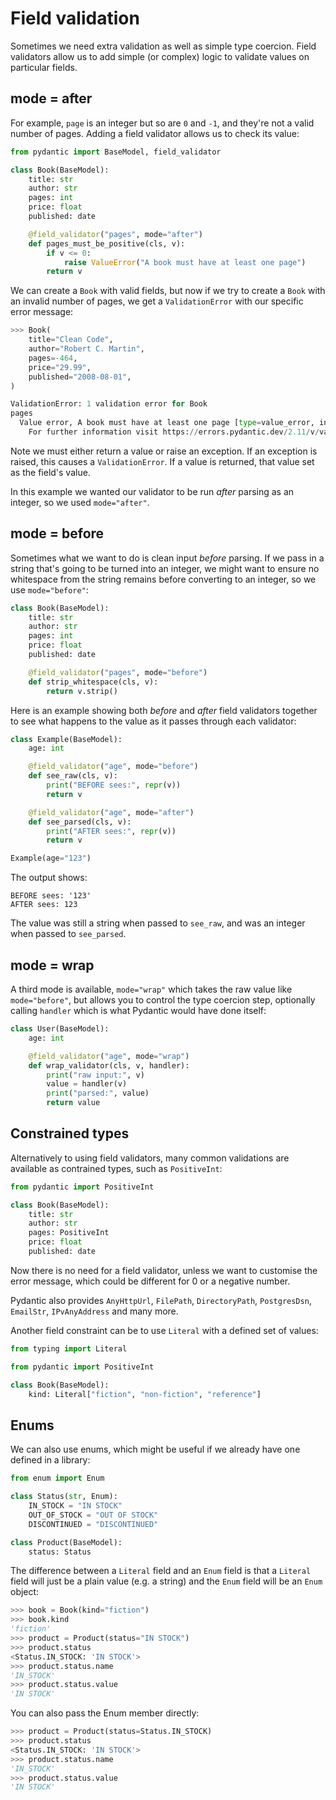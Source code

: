 # Field validation

Sometimes we need extra validation as well as simple type coercion. Field validators allow us to
add simple (or complex) logic to validate values on particular fields.

## mode = after

For example, `page` is an integer but so are `0` and `-1`, and they're not a valid number of pages.
Adding a field validator allows us to check its value:

```python
from pydantic import BaseModel, field_validator

class Book(BaseModel):
    title: str
    author: str
    pages: int
    price: float
    published: date

    @field_validator("pages", mode="after")
    def pages_must_be_positive(cls, v):
        if v <= 0:
            raise ValueError("A book must have at least one page")
        return v
```

We can create a `Book` with valid fields, but now if we try to create a `Book` with an invalid
number of pages, we get a `ValidationError` with our specific error message:

```python
>>> Book(
    title="Clean Code",
    author="Robert C. Martin",
    pages=-464,
    price="29.99",
    published="2008-08-01",
)

ValidationError: 1 validation error for Book
pages
  Value error, A book must have at least one page [type=value_error, input_value=-464, input_type=int]
    For further information visit https://errors.pydantic.dev/2.11/v/value_error
```

Note we must either return a value or raise an exception. If an exception is raised, this causes
a `ValidationError`. If a value is returned, that value set as the field's value.

In this example we wanted our validator to be run *after* parsing as an integer, so we used
`mode="after"`.

## mode = before

Sometimes what we want to do is clean input *before* parsing. If we pass in a string that's going to
be turned into an integer, we might want to ensure no whitespace from the string remains before
converting to an integer, so we use `mode="before"`:

```python
class Book(BaseModel):
    title: str
    author: str
    pages: int
    price: float
    published: date

    @field_validator("pages", mode="before")
    def strip_whitespace(cls, v):
        return v.strip()
```

Here is an example showing both *before* and *after* field validators together to see what happens
to the value as it passes through each validator:

```python
class Example(BaseModel):
    age: int

    @field_validator("age", mode="before")
    def see_raw(cls, v):
        print("BEFORE sees:", repr(v))
        return v

    @field_validator("age", mode="after")
    def see_parsed(cls, v):
        print("AFTER sees:", repr(v))
        return v

Example(age="123")
```

The output shows:

```
BEFORE sees: '123'
AFTER sees: 123
```

The value was still a string when passed to `see_raw`, and was an integer when passed to
`see_parsed`.

## mode = wrap

A third mode is available, `mode="wrap"` which takes the raw value like `mode="before"`, but allows
you to control the type coercion step, optionally calling `handler` which is what Pydantic would
have done itself:

```python
class User(BaseModel):
    age: int

    @field_validator("age", mode="wrap")
    def wrap_validator(cls, v, handler):
        print("raw input:", v)
        value = handler(v)
        print("parsed:", value)
        return value
```

## Constrained types

Alternatively to using field validators, many common validations are available as contrained types,
such as `PositiveInt`:

```python
from pydantic import PositiveInt

class Book(BaseModel):
    title: str
    author: str
    pages: PositiveInt
    price: float
    published: date
```

Now there is no need for a field validator, unless we want to customise the error message, which
could be different for 0 or a negative number.

Pydantic also provides `AnyHttpUrl`, `FilePath`, `DirectoryPath`, `PostgresDsn`, `EmailStr`,
`IPvAnyAddress` and many more.

Another field constraint can be to use `Literal` with a defined set of values:

```python
from typing import Literal

from pydantic import PositiveInt

class Book(BaseModel):
    kind: Literal["fiction", "non-fiction", "reference"]
```

## Enums

We can also use enums, which might be useful if we already have one defined in a library:

```python
from enum import Enum

class Status(str, Enum):
    IN_STOCK = "IN STOCK"
    OUT_OF_STOCK = "OUT OF STOCK"
    DISCONTINUED = "DISCONTINUED"

class Product(BaseModel):
    status: Status
```

The difference between a `Literal` field and an `Enum` field is that a `Literal` field will just be
a plain value (e.g. a string) and the `Enum` field will be an `Enum` object:

```python
>>> book = Book(kind="fiction")
>>> book.kind
'fiction'
>>> product = Product(status="IN STOCK")
>>> product.status
<Status.IN_STOCK: 'IN STOCK'>
>>> product.status.name
'IN_STOCK'
>>> product.status.value
'IN STOCK'
```

You can also pass the Enum member directly:

```python
>>> product = Product(status=Status.IN_STOCK)
>>> product.status
<Status.IN_STOCK: 'IN STOCK'>
>>> product.status.name
'IN_STOCK'
>>> product.status.value
'IN STOCK'
```